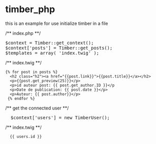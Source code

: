 # timber_php

this is an example for use initialize timber in a file

/** index.php **/

<pre>
$context = Timber::get_context();
$context['posts'] = Timber::get_posts();
$templates = array( 'index.twig' );
</pre>

/** index.twig **/

```
{% for post in posts %}
  <h2 class="h2"><a href="{{post.link}}">{{post.title}}</a></h2>
  <p>{{post.get_preview(25)}}</p>
  <p>id auteur post: {{ post.get_author.ID }}</p
  <p>Date de publication: {{ post.date }}</p>
  <p>Auteur: {{ post.author}}</p>
 {% endfor %}
```

/** get the connected user **/

<pre>
  $context['users'] = new TimberUser();
</pre>

/** index.twig **/

```
  {{ users.id }}
```
